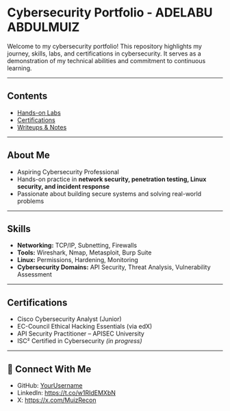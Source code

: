 
# Cybersecurity Portfolio - ADELABU ABDULMUIZ

Welcome to my cybersecurity portfolio! This repository highlights my journey, skills, labs, and certifications in cybersecurity. It serves as a demonstration of my technical abilities and commitment to continuous learning.

---

## Contents
- [Hands-on Labs](./Labs)
- [Certifications](./Certifications)
- [Writeups & Notes](./Writeups)

---

## About Me
- Aspiring Cybersecurity Professional
- Hands-on practice in **network security, penetration testing, Linux security, and incident response**
- Passionate about building secure systems and solving real-world problems

---

##  Skills
- **Networking:** TCP/IP, Subnetting, Firewalls  
- **Tools:** Wireshark, Nmap, Metasploit, Burp Suite  
- **Linux:** Permissions, Hardening, Monitoring  
- **Cybersecurity Domains:** API Security, Threat Analysis, Vulnerability Assessment  
---

## Certifications
- Cisco Cybersecurity Analyst (Junior)  
- EC-Council Ethical Hacking Essentials (via edX)  
- API Security Practitioner – APISEC University  
- ISC² Certified in Cybersecurity *(in progress)*  

---

## 🤝 Connect With Me
- GitHub: [YourUsername](https://github.com/YourUsername)
- LinkedIn: https://t.co/w1RIdEMXbN
- X: https://x.com/MuizRecon
